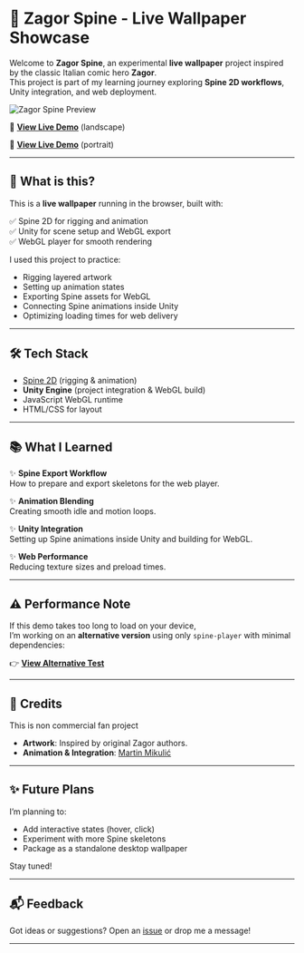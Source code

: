 # 🦅 Zagor Spine - Live Wallpaper Showcase

Welcome to **Zagor Spine**, an experimental **live wallpaper** project inspired by the classic Italian comic hero **Zagor**.  
This project is part of my learning journey exploring **Spine 2D workflows**, Unity integration, and web deployment.

![Zagor Spine Preview](https://martin-mikulic.github.io/Spine_Zagor/thumbnail.jpg)

🔗 **[View Live Demo](https://martin-mikulic.github.io/Spine_Zagor/landscape)** (landscape)

🔗 **[View Live Demo](https://martin-mikulic.github.io/Spine_Zagor/portrait)** (portrait) 

---

## 🎯 What is this?

This is a **live wallpaper** running in the browser, built with:

✅ Spine 2D for rigging and animation  
✅ Unity for scene setup and WebGL export  
✅ WebGL player for smooth rendering  

I used this project to practice:

- Rigging layered artwork
- Setting up animation states
- Exporting Spine assets for WebGL
- Connecting Spine animations inside Unity
- Optimizing loading times for web delivery

---

## 🛠️ Tech Stack

- [Spine 2D](http://esotericsoftware.com/) (rigging & animation)
- **Unity Engine** (project integration & WebGL build)
- JavaScript WebGL runtime
- HTML/CSS for layout

---

## 📚 What I Learned

✨ **Spine Export Workflow**  
How to prepare and export skeletons for the web player.

✨ **Animation Blending**  
Creating smooth idle and motion loops.

✨ **Unity Integration**  
Setting up Spine animations inside Unity and building for WebGL.

✨ **Web Performance**  
Reducing texture sizes and preload times.

---

## ⚠️ Performance Note

If this demo takes too long to load on your device,  
I’m working on an **alternative version** using only `spine-player` with minimal dependencies:

👉 **[View Alternative Test](https://martin-mikulic.github.io/my-test/)**

---

## 🎨 Credits
  This is non commercial fan project
- **Artwork**: Inspired by original Zagor authors.
- **Animation & Integration**: [Martin Mikulić](https://github.com/martin-mikulic)

---

## ✨ Future Plans

I’m planning to:

- Add interactive states (hover, click)
- Experiment with more Spine skeletons
- Package as a standalone desktop wallpaper

Stay tuned!

---

## 📬 Feedback

Got ideas or suggestions? Open an [issue](https://github.com/martin-mikulic/Spine_Zagor/issues) or drop me a message!

---
